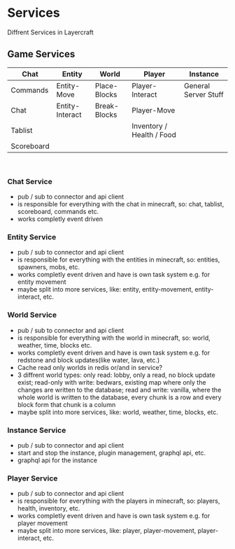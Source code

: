 # Services
Diffrent Services in Layercraft

## Game Services

| Chat       | Entity          | World        | Player                    | Instance             |
|------------|-----------------|--------------|---------------------------|----------------------|
| Commands   | Entity-Move     | Place-Blocks | Player-Interact           | General Server Stuff |
| Chat       | Entity-Interact | Break-Blocks | Player-Move               |                      |
| Tablist    |                 |              | Inventory / Health / Food |                      |
| Scoreboard |                 |              |                           |                      |

<br>

### Chat Service
+ pub / sub to connector and api client
+ is responsible for everything with the chat in minecraft, so: chat, tablist, scoreboard, commands etc.
+ works completly event driven

### Entity Service
+ pub / sub to connector and api client
+ is responsible for everything with the entities in minecraft, so: entities, spawners, mobs, etc.
+ works completly event driven and have is own task system e.g. for entity movement
+ maybe split into more services, like: entity, entity-movement, entity-interact, etc.

### World Service
+ pub / sub to connector and api client
+ is responsible for everything with the world in minecraft, so: world, weather, time, blocks etc.
+ works completly event driven and have is own task system e.g. for redstone and block updates(like water, lava, etc.)
+ Cache read only worlds in redis or/and in service?
+ 3 diffrent world types: only read: lobby, only a read, no block update exist; read-only with write: bedwars, existing map where only the changes are written to the database; read and write: vanilla, where the whole world is written to the database, every chunk is a row and every block form that chunk is a column
+ maybe split into more services, like: world, weather, time, blocks, etc.


### Instance Service
+ pub / sub to connector and api client
+ start and stop the instance, plugin management, graphql api, etc.
+ graphql api for the instance


### Player Service
+ pub / sub to connector and api client
+ is responsible for everything with the players in minecraft, so: players, health, inventory, etc.
+ works completly event driven and have is own task system e.g. for player movement
+ maybe split into more services, like: player, player-movement, player-interact, etc.
